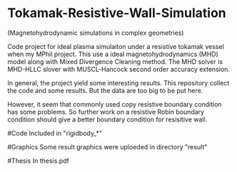 # Tokamak-Resistive-Wall-Simulation
(Magnetohydrodynamic simulations in complex geometries)


Code project for ideal plasma simulaiton under a resistive tokamak vessel when my MPhil project. This use a ideal magnetohydrodynamics (MHD) model along with Mixed Divergence Cleaning method. The MHD solver is MHD-HLLC slover with MUSCL-Hancock second order accuracy extension.

In general, the project yield some interesting results. This repository collect the code and some results. But the data are too big to be put here. 

However, it seem that commonly used copy resistive boundary condition has some problems. So further work on a resistive Robin boundary condition should give a better boundary condition for resisitive wall.

#Code 
Included in "rigidbody_*"

#Graphics
Some result graphics were uploeded in directory "result"

#Thesis
In thesis.pdf
